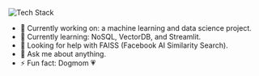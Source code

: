 ![Tech Stack](https://skillicons.dev/icons?i=html,css,js,java,python,git,bash,mysql,mongodb,vscode,visualstudio,azure,docker,tensorflow,pytorch)

- 🔭 Currently working on: a machine learning and data science project.
- 🌱 Currently learning: NoSQL, VectorDB, and Streamlit.
- 🤔 Looking for help with FAISS (Facebook AI Similarity Search).
- 💬 Ask me about anything.
- ⚡ Fun fact: Dogmom 💗


